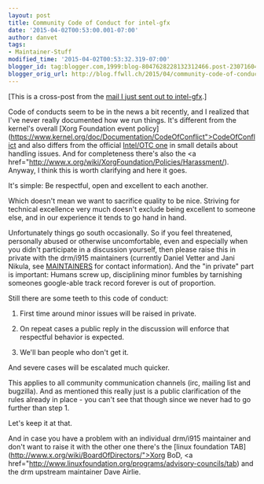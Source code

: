 ```yaml
---
layout: post
title: Community Code of Conduct for intel-gfx
date: '2015-04-02T00:53:00.001-07:00'
author: danvet
tags:
- Maintainer-Stuff
modified_time: '2015-04-02T00:53:32.319-07:00'
blogger_id: tag:blogger.com,1999:blog-8047628228132312466.post-2307160452468978284
blogger_orig_url: http://blog.ffwll.ch/2015/04/community-code-of-conduct-for-intel-gfx.html
---
```


[This is a cross-post from the [mail I just sent out to intel-gfx](http://lists.freedesktop.org/archives/intel-gfx/2015-April/063766.html).] 



Code of conducts seem to be in the news a bit recently, and I realized that I've never really documented how we run things. It's different from the kernel's overall [Xorg Foundation event policy](https://www.kernel.org/doc/Documentation/CodeOfConflict">CodeOfConflict</a> and also differs from the official [Intel/OTC one](https://01.org/linuxgraphics/community) in small details about handling issues. And for completeness there's also the <a href="http://www.x.org/wiki/XorgFoundation/Policies/Harassment/). Anyway, I think this is worth clarifying and here it goes.

<!--more-->

It's simple: Be respectful, open and excellent to each another.



Which doesn't mean we want to sacrifice quality to be nice. Striving for technical excellence very much doesn't exclude being excellent to someone else, and in our experience it tends to go hand in hand.



Unfortunately things go south occasionally. So if you feel threatened, personally abused or otherwise uncomfortable, even and especially when you didn't participate in a discussion yourself, then please raise this in private with the drm/i915 maintainers (currently Daniel Vetter and Jani Nikula, see [MAINTAINERS](https://www.kernel.org/doc/linux/MAINTAINERS) for contact information). And the "in private" part is important: Humans screw up, disciplining minor fumbles by tarnishing someones google-able track record forever is out of proportion.



Still there are some teeth to this code of conduct:



1. First time around minor issues will be raised in private.



2. On repeat cases a public reply in the discussion will enforce that respectful behavior is expected.



3. We'll ban people who don't get it.



And severe cases will be escalated much quicker.



This applies to all community communication channels (irc, mailing list and bugzilla). And as mentioned this really just is a public clarification of the rules already in place - you can't see that though since we never had to go further than step 1.



Let's keep it at that.



And in case you have a problem with an individual drm/i915 maintainer and don't want to raise it with the other one there's the [linux foundation TAB](http://www.x.org/wiki/BoardOfDirectors/">Xorg BoD</a>, <a href="http://www.linuxfoundation.org/programs/advisory-councils/tab) and the drm upstream maintainer Dave Airlie.

